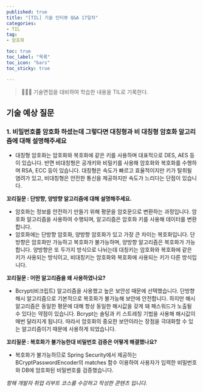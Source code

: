 ```yaml
---
published: true
title: "[TIL] 기술 인터뷰 Q&A 17일차"
categories: 
- TIL
tag:
- 암호화

toc: true
toc_label: "목록"
toc_icon: "bars"
toc_sticky: true

---
```

> 👩🏻‍💻 기술면접을 대비하여 학습한 내용을 TIL로 기록한다.

## 기술 예상 질문
### 1. 비밀번호를 암호화 하셨는데 그렇다면 대칭형과 비 대칭형 암호화 알고리즘에 대해 설명해주세요

* 대칭형 암호화는 암호화와 복호화에 같은 키를 사용하며 대표적으로 DES, AES 등이 있습니다. 반면 비대칭형은 공개키와 비밀키를 사용해 암호화와 복호화를 수행하며 RSA, ECC 등이 있습니다. 대칭형은 속도가 빠르고 효율적이지만  키가 탈취될 염려가 있고, 비대칭형은 안전한 통신을 제공하지만 속도가 느리다는 단점이 있습니다.

**꼬리질문 : 단방향, 양방향 알고리즘에 대해 설명해주세요.**
* 암호화는 정보를 안전하기 만들기 위해 평문을 암호문으로 변환하는 과정입니다. 암호화 알고리즘을 사용하여 수행되며, 알고리즘은 암호화 키를 사용해 데이터를 변환합니다.
* 암호화에는 단방향 암호화, 양방향 암호화가 있고 가장 큰 차이는 복호화입니다. 단방향은 암호화만 가능하고 복호화가 불가능하며, 양방향 알고리즘은 복호화가 가능합니다. 양방향은 또 두가지 방식으로 나뉘는데 대칭키는 암호화와 복호화에 같은 키가 사용되는 방식이고, 비대칭키는 암호화와 복호화에 사용되는 키가 다른 방식입니다.

**꼬리질문 : 어떤 알고리즘을 왜 사용하였나요?**
* Bcrypt(비크립트) 알고리즘을 사용했고 높은 보안성 때문에 선택했습니다. 단방향 해시 알고리즘으로 기본적으로 복호화가 불가능해 보안에 안전합니다. 하지만 해시 알고리즘은 동일한 평문에 대해 항상 동일한 해시값을 갖게 돼 패스워드가 노출될 수 있다는 약점이 있습니다. Bcrypt는 솔팅과 키 스트레칭 기법을 사용해 해시값이 매번 달라지게 됩니다. 따라서 암호화의 중요한 보안이라는 장점을 극대화할 수 있는 알고리즘이기 때문에 사용하게 되었습니다.

**꼬리질문 : 복호화가 불가능한대 비밀번호 검증은 어떻게 해결했나요?**
* 복호화가 불가능하므로 Spring Security에서 제공하는 BCryptPasswordEncoder의 matches 함수 이용하여 사용자가 입력한 비밀번호와 DB에 암호화된 비밀번호를 검증했습니다.

_항해 개발자 취업 리부트 코스를 수강하고 작성한 콘텐츠 입니다._